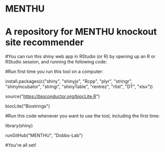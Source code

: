 # MENTHU
# A repository for MENTHU knockout site recommender

#You can run this shiny web app in RStudio (or R) by opening up an R or RStudio session, and running the following code:

#Run first time you run this tool on a computer:

install.packages(c("shiny", "shinyjs", "Rcpp", "plyr", "stringr", "shinyIncubator", "stringi", "shinyTable", "rentrez", "rlist", "DT", "xlsx"))

source("https://bioconductor.org/biocLite.R")

biocLite("Biostrings")



#Run this code whenever you want to use the tool, including the first time:

library(shiny)

runGitHub("MENTHU", "Dobbs-Lab")


#You're all set!
